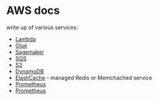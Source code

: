 # AWS docs

write up of various services:

- [Lambda](./docs/lambda.md)
- [Glue](./docs/glue.md)
- [Sagemaker](./docs/sagemaker.md)
- [SQS](./docs/sqs.md)
- [S3](./docs/s3.md)
- [DynamoDB](./docs/dynamodb.md)
- [ElastiCache](./docs/elasticache.md) - managed Redis or Memchached service
- [Prometheus](./docs/prometheus.md)
- [Prometheus](./docs/step-functions.md)
